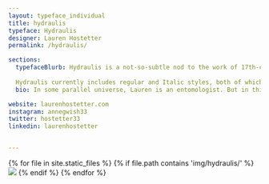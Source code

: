 ```yaml
---
layout: typeface_individual
title: hydraulis
typeface: Hydraulis
designer: Lauren Hostetter
permalink: /hydraulis/

sections:
  typefaceBlurb: Hydraulis is a not-so-subtle nod to the work of 17th-century punchcutter Miklós Tótfalusi Kis. It's an unusually narrow but eminently readable oldstyle serif typeface, ideal for bringing a vintage flavor to your designs. Hydraulis would be quite at home in a book of bawdy 17th-century humor or a catalogue of bizarre recipes from simpler, more desperate times (think 'fish custard').
  
  Hydraulis currently includes regular and Italic styles, both of which are still works in progress with ample room for expansion of the character set. Bold and bold Italic styles are forthcoming.
  bio: In some parallel universe, Lauren is an entomologist. But in this universe, she's a web-designer-by-day/illustrator-by-night with a bad case of wanderlust. Contact her if you'd like to discuss business opportunities or the many merits of moon moths.

website: laurenhostetter.com
instagram: annegwish33
twitter: hostetter33
linkedin: laurenhostetter


---
```


<div class="typeface__images">
{% for file in site.static_files %}
  {% if file.path contains 'img/hydraulis/' %}
    <img src="{{ file.path }}" />
  {% endif %}
{% endfor %}
</div>
